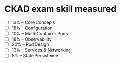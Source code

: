 # CKAD exam skill measured

- [ ] 13% – Core Concepts
- [ ] 18% – Configuration
- [ ] 10% – Multi-Container Pods
- [ ] 18% – Observability
- [ ] 20% – Pod Design
- [ ] 13% – Services & Networking
- [ ] 8% – State Persistence
